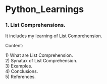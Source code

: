 # Python_Learnings
### 1. List Comprehensions.
<p> It includes my learning of List Comprehension.</p>
<p> Content: </p>
1) What are List Comprehension.<br>
2) Synatax of List Comprehension.<br>
3) Examples.<br>
4) Conclusions.<br>
5) References. 
